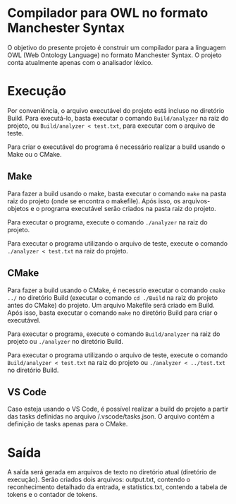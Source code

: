 # Compilador para OWL no formato Manchester Syntax

O objetivo do presente projeto é construir um compilador para a linguagem OWL (Web Ontology Language) no formato Manchester Syntax. O projeto conta atualmente apenas com o analisador léxico.

# Execução

Por conveniência, o arquivo executável do projeto está incluso no diretório Build. Para executá-lo, basta executar o comando `Build/analyzer` na raiz do projeto, ou `Build/analyzer < test.txt`, para executar com o arquivo de teste.

Para criar o executável do programa é necessário realizar a build usando o Make ou o CMake.

## Make

Para fazer a build usando o make, basta executar o comando `make` na pasta raiz do projeto (onde se encontra o makefile). Após isso, os arquivos-objetos e o programa executável serão criados na pasta raiz do projeto.

Para executar o programa, execute o comando `./analyzer` na raiz do projeto. 

Para executar o programa utilizando o arquivo de teste, execute o comando `./analyzer < test.txt` na raiz do projeto. 

## CMake

Para fazer a build usando o CMake, é necessrio executar o comando `cmake ../` no diretório Build (executar o comando `cd ./Build` na raiz do projeto antes do CMake) do projeto. Um arquivo Makefile será criado em Build. Após isso, basta executar o comando `make` no diretório Build para criar o executável.

Para executar o programa, execute o comando `Build/analyzer` na raiz do projeto ou `./analyzer` no diretório Build.

Para executar o programa utilizando o arquivo de teste, execute o comando `Build/analyzer < test.txt` na raiz do projeto ou `./analyzer < ../test.txt` no diretório Build.

## VS Code

Caso esteja usando o VS Code, é possível realizar a build do projeto a partir das tasks definidas no arquivo /.vscode/tasks.json. O arquivo contém a definição de tasks apenas para o CMake.

# Saída

A saída será gerada em arquivos de texto no diretório atual (diretório de execução). Serão criados dois arquivos: output.txt, contendo o reconhecimento detalhado da entrada, e statistics.txt, contendo a tabela de tokens e o contador de tokens.